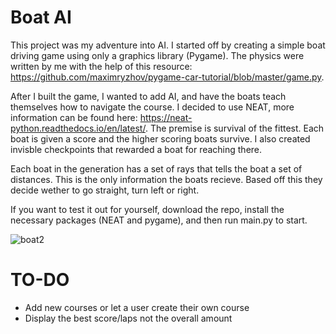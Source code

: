 # Boat AI

This project was my adventure into AI. I started off by creating a simple boat driving game using only a graphics library (Pygame).
The physics were written by me with the help of this resource: https://github.com/maximryzhov/pygame-car-tutorial/blob/master/game.py.

After I built the game, I wanted to add AI, and have the boats teach themselves how to navigate the course. I decided to use NEAT, more information can
be found here: https://neat-python.readthedocs.io/en/latest/. The premise is survival of the fittest. Each boat is given a score and the higher scoring boats
survive. I also created invisble checkpoints that rewarded a boat for reaching there.

Each boat in the generation has a set of rays that tells the boat a set of distances. This is the only information the boats recieve. Based off this they decide wether
to go straight, turn left or right. 

If you want to test it out for yourself, download the repo, install the necessary packages (NEAT and pygame), and then run main.py to start.

![boat2](https://user-images.githubusercontent.com/90718732/136070289-30651fa4-559a-4e96-8463-f17b261a2b04.JPG)

# TO-DO
  - Add new courses or let a user create their own course
  - Display the best score/laps not the overall amount
